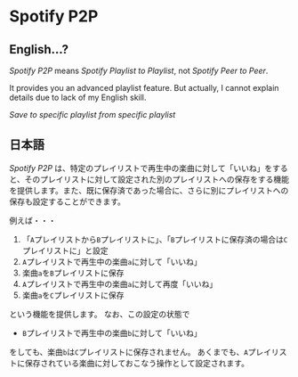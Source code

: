 ﻿# Spotify P2P

## English...?

_Spotify P2P_ means _Spotify Playlist to Playlist_, not _Spotify Peer to Peer_.

It provides you an advanced playlist feature. But actually, I cannot explain details due to lack of my English skill.

*Save to specific playlist from specific playlist*

## 日本語

_Spotify P2P_ は、特定のプレイリストで再生中の楽曲に対して「いいね」をすると、そのプレイリストに対して設定された別のプレイリストへの保存をする機能を提供します。また、既に保存済であった場合に、さらに別にプレイリストへの保存も設定することができます。

例えば・・・

1. 「`A`プレイリストから`B`プレイリストに」、「`B`プレイリストに保存済の場合は`C`プレイリストに」と設定
1. `A`プレイリストで再生中の楽曲`a`に対して「いいね」
1. 楽曲`a`を`B`プレイリストに保存
1. `A`プレイリストで再生中の楽曲`a`に対して再度「いいね」
1. 楽曲`a`を`C`プレイリストに保存

という機能を提供します。
なお、この設定の状態で

- `B`プレイリストで再生中の楽曲`b`に対して「いいね」

をしても、楽曲`b`は`C`プレイリストに保存されません。
あくまでも、`A`プレイリストに保存されている楽曲に対しておこなう操作として設定されます。